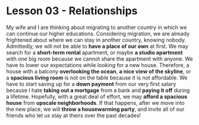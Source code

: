 # Lesson 03 - Relationships

My wife and I are thinking about migrating to another country in which we can continue our higher educations. Considering migration, we are already frightened about where we can stay in another country, knowing nobody. Admittedly, we will not be able to **have a place of our own** at first. We may search for a **short-term rental** apartment, or maybe **a studio apartment** with one big room because we cannot share the apartment with anyone. We have to lower our expectations while looking for a new house. Therefore, a house with a balcony **overlooking the ocean**, **a nice view of the skyline**, or a **spacious living room** is not on the table because it is not affordable. We have to start saving up for a **down payment** from our very first salary because I hate **taking out a mortgage** from a bank and **paying it off** during a lifetime. Hopefully, with a great deal of effort, we may **afford a spacious house** from **upscale neighborhoods**. If that happens, after we move into the new place, we will **throw a housewarming party**, and invite all of our friends who let us stay at theirs over the past decades!
